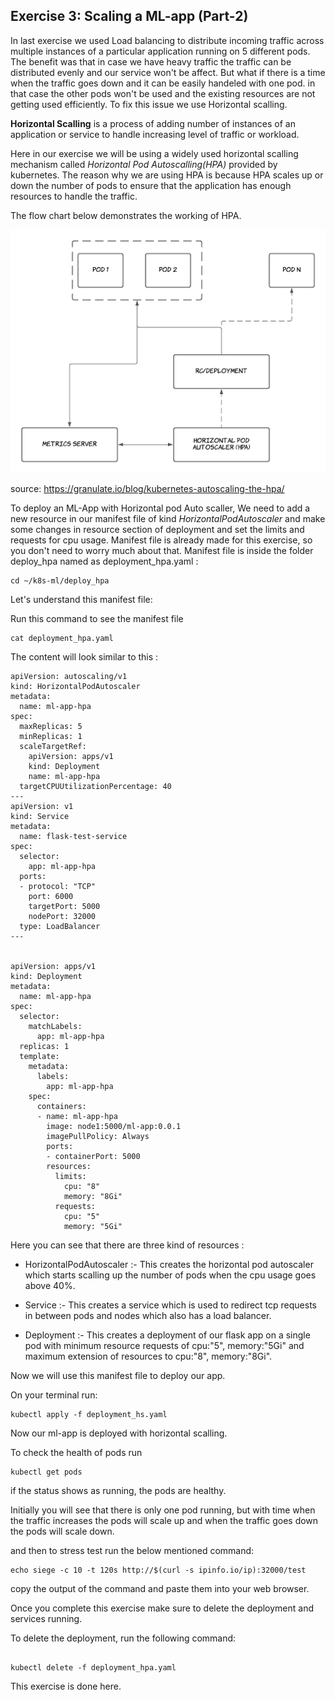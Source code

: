 ## Exercise 3: Scaling a ML-app (Part-2)

In last exercise we used Load balancing to distribute incoming traffic across multiple instances of a particular application running on 5 different pods. The benefit was that in case we have heavy traffic the traffic can be distributed evenly and our service won't be affect. But what if there is a time when the traffic goes down and it can be easily handeled with one pod. in that case the other pods won't be used and the existing resources are not getting used efficiently. To fix this issue we use Horizontal scalling.

**Horizontal Scalling** is a process of adding number of instances of an application or service to handle increasing level of traffic or workload.

Here in our exercise we will be using a widely used horizontal scalling mechanism called *Horizontal Pod Autoscalling(HPA)* provided by kubernetes. The reason why we are using HPA is because HPA scales up or down the number of pods to ensure that the application has enough resources to handle the traffic. 

The flow chart below demonstrates the working of HPA.

![Horizontal Pod Autoscaller](/images/HPA.png)

source: https://granulate.io/blog/kubernetes-autoscaling-the-hpa/


To deploy an ML-App with Horizontal pod Auto scaller, We need to add a new resource in our manifest file of kind *HorizontalPodAutoscaler* and make some changes in resource section of deployment and set the limits and requests for cpu usage. Manifest file is already made for this exercise, so you don't need to worry much about that. Manifest file is inside the folder deploy_hpa named as deployment_hpa.yaml :

```shell
cd ~/k8s-ml/deploy_hpa

```

Let's understand this manifest file:

Run this command to see the manifest file

``` shell
cat deployment_hpa.yaml

```

The content will look similar to this :

```shell
apiVersion: autoscaling/v1
kind: HorizontalPodAutoscaler
metadata:
  name: ml-app-hpa
spec:
  maxReplicas: 5
  minReplicas: 1
  scaleTargetRef:
    apiVersion: apps/v1
    kind: Deployment
    name: ml-app-hpa
  targetCPUUtilizationPercentage: 40
---
apiVersion: v1
kind: Service
metadata:
  name: flask-test-service
spec:
  selector:
    app: ml-app-hpa
  ports:
  - protocol: "TCP"
    port: 6000
    targetPort: 5000
    nodePort: 32000
  type: LoadBalancer
---


apiVersion: apps/v1
kind: Deployment
metadata:
  name: ml-app-hpa
spec:
  selector:
    matchLabels:
      app: ml-app-hpa
  replicas: 1
  template:
    metadata:
      labels:
        app: ml-app-hpa
    spec:
      containers:
      - name: ml-app-hpa
        image: node1:5000/ml-app:0.0.1
        imagePullPolicy: Always
        ports:
        - containerPort: 5000
        resources:
          limits:
            cpu: "8"
            memory: "8Gi"
          requests:
            cpu: "5"
            memory: "5Gi"

```

Here you can see that there are three kind of resources :

- HorizontalPodAutoscaler :- This creates the horizontal pod autoscaler which starts scalling up the number of pods when the cpu usage goes above 40%.

- Service :- This creates a service which is used to redirect tcp requests in between pods and nodes which also has a load balancer.

- Deployment :- This creates a deployment of our flask app on a single pod with minimum resource requests of cpu:"5", memory:"5Gi" and maximum extension of resources to cpu:"8", memory:"8Gi".

Now we will use this manifest file to deploy our app.

On your terminal run:

``` shell
kubectl apply -f deployment_hs.yaml

```

Now our ml-app is deployed with horizontal scalling.

To check the health of pods run 

```shell
kubectl get pods

```

if the status shows as running, the pods are healthy.

Initially you will see that there is only one pod running, but with time when the traffic increases the pods will scale up and when the traffic goes down the pods will scale down.


and then to stress test run the below mentioned command: 

``` shell
echo siege -c 10 -t 120s http://$(curl -s ipinfo.io/ip):32000/test

```
copy the output of the command and paste them into your web browser.

Once you complete this exercise make sure to delete the deployment and services running. 


To delete the deployment, run the following command:

```shell

kubectl delete -f deployment_hpa.yaml

```

This exercise is done here.


